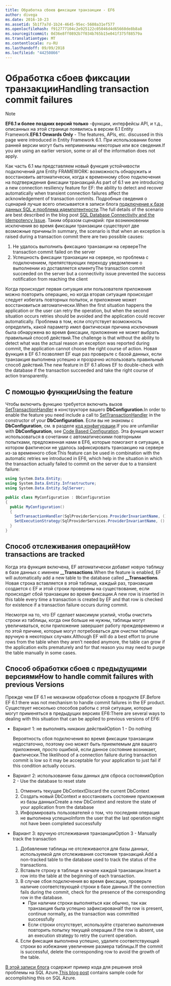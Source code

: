 ```yaml
---
title: Обработка сбоев фиксации транзакции - EF6
author: divega
ms.date: 2016-10-23
ms.assetid: 5b1f7a7d-1b24-4645-95ec-5608a31ef577
ms.openlocfilehash: f912777104c2e925122c05046d4d65660de8b8a8
ms.sourcegitcommit: 0d36e8ff0892b7f034b765b15e041f375f88579a
ms.translationtype: MT
ms.contentlocale: ru-RU
ms.lasthandoff: 09/09/2018
ms.locfileid: "44250866"
---
```

# <a name="handling-transaction-commit-failures"></a><span data-ttu-id="ccafb-102">Обработка сбоев фиксации транзакции</span><span class="sxs-lookup"><span data-stu-id="ccafb-102">Handling transaction commit failures</span></span>
> [!NOTE]
> <span data-ttu-id="ccafb-103">**EF6.1 и более поздних версий только** -функции, интерфейсы API, и т.д., описанных на этой странице появились в версии 6.1 Entity Framework.</span><span class="sxs-lookup"><span data-stu-id="ccafb-103">**EF6.1 Onwards Only** - The features, APIs, etc. discussed in this page were introduced in Entity Framework 6.1.</span></span> <span data-ttu-id="ccafb-104">При использовании более ранней версии могут быть неприменимы некоторые или все сведения.</span><span class="sxs-lookup"><span data-stu-id="ccafb-104">If you are using an earlier version, some or all of the information does not apply.</span></span>  

<span data-ttu-id="ccafb-105">Как часть 6.1 мы представляем новый функция устойчивости подключений для Entity FRAMEWORK: возможность обнаружить и восстановить автоматически, когда к временному сбою подключения на подтверждения фиксации транзакций.</span><span class="sxs-lookup"><span data-stu-id="ccafb-105">As part of 6.1 we are introducing a new connection resiliency feature for EF: the ability to detect and recover automatically when transient connection failures affect the acknowledgement of transaction commits.</span></span> <span data-ttu-id="ccafb-106">Подробные сведения о сценарий лучше всего описывается в записи блога [подключение к базе данных SQL и проблема идемпотентности](http://blogs.msdn.com/b/adonet/archive/2013/03/11/sql-database-connectivity-and-the-idempotency-issue.aspx).</span><span class="sxs-lookup"><span data-stu-id="ccafb-106">The full details of the scenario are best described in the blog post [SQL Database Connectivity and the Idempotency Issue](http://blogs.msdn.com/b/adonet/archive/2013/03/11/sql-database-connectivity-and-the-idempotency-issue.aspx).</span></span>  <span data-ttu-id="ccafb-107">Таким образом сценарий: при возникновении исключения во время фиксации транзакции существуют две возможные причины:</span><span class="sxs-lookup"><span data-stu-id="ccafb-107">In summary, the scenario is that when an exception is raised during a transaction commit there are two possible causes:</span></span>  

1. <span data-ttu-id="ccafb-108">Не удалось выполнить фиксацию транзакции на сервере</span><span class="sxs-lookup"><span data-stu-id="ccafb-108">The transaction commit failed on the server</span></span>
2. <span data-ttu-id="ccafb-109">Успешность фиксации транзакции на сервере, но проблема с подключением, препятствующих переходу уведомление о выполнении из доставляется клиенту</span><span class="sxs-lookup"><span data-stu-id="ccafb-109">The transaction commit succeeded on the server but a connectivity issue prevented the success notification from reaching the client</span></span>  

<span data-ttu-id="ccafb-110">Когда происходит первая ситуация или пользователя приложения можно повторить операцию, но когда вторая ситуация происходит следует избегать повторных попыток, и приложение может восстановиться автоматически.</span><span class="sxs-lookup"><span data-stu-id="ccafb-110">When the first situation happens the application or the user can retry the operation, but when the second situation occurs retries should be avoided and the application could recover automatically.</span></span> <span data-ttu-id="ccafb-111">Проблема в том, если отсутствует возможность определить, какой параметр имел фактическая причина исключения была обнаружена во время фиксации, приложение не может выбрать правильный способ действий.</span><span class="sxs-lookup"><span data-stu-id="ccafb-111">The challenge is that without the ability to detect what was the actual reason an exception was reported during commit, the application cannot choose the right course of action.</span></span> <span data-ttu-id="ccafb-112">Новая функция в EF 6.1 позволяет EF еще раз проверьте с базой данных, если транзакция выполнена успешно и прозрачно использовать правильный способ действий.</span><span class="sxs-lookup"><span data-stu-id="ccafb-112">The new feature in EF 6.1 allows EF to double-check with the database if the transaction succeeded and take the right course of action transparently.</span></span>  

## <a name="using-the-feature"></a><span data-ttu-id="ccafb-113">С помощью функции</span><span class="sxs-lookup"><span data-stu-id="ccafb-113">Using the feature</span></span>  

<span data-ttu-id="ccafb-114">Чтобы включить функцию требуется включить вызов [SetTransactionHandler](https://msdn.microsoft.com/library/system.data.entity.dbconfiguration.setdefaulttransactionhandler.aspx) в конструкторе вашего **DbConfiguration**.</span><span class="sxs-lookup"><span data-stu-id="ccafb-114">In order to enable the feature you need include a call to [SetTransactionHandler](https://msdn.microsoft.com/library/system.data.entity.dbconfiguration.setdefaulttransactionhandler.aspx) in the constructor of your **DbConfiguration**.</span></span> <span data-ttu-id="ccafb-115">Если вы не знакомы с **DbConfiguration**, см. в разделе [код конфигурации](~/ef6/fundamentals/configuring/code-based.md).</span><span class="sxs-lookup"><span data-stu-id="ccafb-115">If you are unfamiliar with **DbConfiguration**, see [Code Based Configuration](~/ef6/fundamentals/configuring/code-based.md).</span></span> <span data-ttu-id="ccafb-116">Эта функция может использоваться в сочетании с автоматическими повторными попытками, предложенная нами в EF6, которые помогают в ситуации, в котором фактически не удалось зафиксировать транзакцию на сервере из-за временного сбоя:</span><span class="sxs-lookup"><span data-stu-id="ccafb-116">This feature can be used in combination with the automatic retries we introduced in EF6, which help in the situation in which the transaction actually failed to commit on the server due to a transient failure:</span></span>  

``` csharp
using System.Data.Entity;
using System.Data.Entity.Infrastructure;
using System.Data.Entity.SqlServer;

public class MyConfiguration : DbConfiguration  
{
  public MyConfiguration()  
  {  
    SetTransactionHandler(SqlProviderServices.ProviderInvariantName, () => new CommitFailureHandler());  
    SetExecutionStrategy(SqlProviderServices.ProviderInvariantName, () => new SqlAzureExecutionStrategy());  
  }  
}
```  

## <a name="how-transactions-are-tracked"></a><span data-ttu-id="ccafb-117">Способ отслеживания операций</span><span class="sxs-lookup"><span data-stu-id="ccafb-117">How transactions are tracked</span></span>  

<span data-ttu-id="ccafb-118">Когда эта функция включена, EF автоматически добавит новую таблицу в базе данных с именем **__Transactions**.</span><span class="sxs-lookup"><span data-stu-id="ccafb-118">When the feature is enabled, EF will automatically add a new table to the database called **__Transactions**.</span></span> <span data-ttu-id="ccafb-119">Новая строка вставляется в этой таблице, каждый раз, транзакция создается с EF и этой строки проверены на существование, если происходит сбой транзакции во время фиксации.</span><span class="sxs-lookup"><span data-stu-id="ccafb-119">A new row is inserted in this table every time a transaction is created by EF and that row is checked for existence if a transaction failure occurs during commit.</span></span>  

<span data-ttu-id="ccafb-120">Несмотря на то, что EF сделает максимум усилий, чтобы очистить строки из таблицы, когда они больше не нужны, таблицы могут увеличиваться, если приложение завершает работу преждевременно и по этой причине, которые могут потребоваться для очистки таблицы вручную в некоторых случаях.</span><span class="sxs-lookup"><span data-stu-id="ccafb-120">Although EF will do a best effort to prune rows from the table when they aren’t needed anymore, the table can grow if the application exits prematurely and for that reason you may need to purge the table manually in some cases.</span></span>  

## <a name="how-to-handle-commit-failures-with-previous-versions"></a><span data-ttu-id="ccafb-121">Способ обработки сбоев с предыдущими версиями</span><span class="sxs-lookup"><span data-stu-id="ccafb-121">How to handle commit failures with previous Versions</span></span>

<span data-ttu-id="ccafb-122">Прежде чем EF 6.1 не механизм обработки сбоев в продукте EF.</span><span class="sxs-lookup"><span data-stu-id="ccafb-122">Before EF 6.1 there was not mechanism to handle commit failures in the EF product.</span></span> <span data-ttu-id="ccafb-123">Существует несколько способов работы с этой ситуации, которые могут применяться в предыдущих версиях EF6:</span><span class="sxs-lookup"><span data-stu-id="ccafb-123">There are several ways to dealing with this situation that can be applied to previous versions of EF6:</span></span>  

* <span data-ttu-id="ccafb-124">Вариант 1: не выполнять никаких действий</span><span class="sxs-lookup"><span data-stu-id="ccafb-124">Option 1 - Do nothing</span></span>  

  <span data-ttu-id="ccafb-125">Вероятность сбоя подключения во время фиксации транзакции недостаточно, поэтому оно может быть приемлемым для вашего приложения, просто ошибкой, если данное состояние возникает, фактически.</span><span class="sxs-lookup"><span data-stu-id="ccafb-125">The likelihood of a connection failure during transaction commit is low so it may be acceptable for your application to just fail if this condition actually occurs.</span></span>  

* <span data-ttu-id="ccafb-126">Вариант 2: использование базы данных для сброса состояния</span><span class="sxs-lookup"><span data-stu-id="ccafb-126">Option 2 - Use the database to reset state</span></span>  

  1. <span data-ttu-id="ccafb-127">Отменить текущее DbContext</span><span class="sxs-lookup"><span data-stu-id="ccafb-127">Discard the current DbContext</span></span>  
  2. <span data-ttu-id="ccafb-128">Создать новый DbContext и восстановить состояние приложения из базы данных</span><span class="sxs-lookup"><span data-stu-id="ccafb-128">Create a new DbContext and restore the state of your application from the database</span></span>  
  3. <span data-ttu-id="ccafb-129">Информировать пользователей о том, что последняя операция не выполнена успешно</span><span class="sxs-lookup"><span data-stu-id="ccafb-129">Inform the user that the last operation might not have been completed successfully</span></span>  

* <span data-ttu-id="ccafb-130">Вариант 3: вручную отслеживания транзакции</span><span class="sxs-lookup"><span data-stu-id="ccafb-130">Option 3 - Manually track the transaction</span></span>  

  1. <span data-ttu-id="ccafb-131">Добавление таблицы не отслеживаются для базы данных, используемой для отслеживания состояния транзакций.</span><span class="sxs-lookup"><span data-stu-id="ccafb-131">Add a non-tracked table to the database used to track the status of the transactions.</span></span>  
  2. <span data-ttu-id="ccafb-132">Вставьте строку в таблице в начале каждой транзакции.</span><span class="sxs-lookup"><span data-stu-id="ccafb-132">Insert a row into the table at the beginning of each transaction.</span></span>  
  3. <span data-ttu-id="ccafb-133">В случае сбоя подключения во время фиксации, проверьте наличие соответствующей строки в базе данных.</span><span class="sxs-lookup"><span data-stu-id="ccafb-133">If the connection fails during the commit, check for the presence of the corresponding row in the database.</span></span>  
     - <span data-ttu-id="ccafb-134">При наличии строки выполняться как обычно, так как транзакция была успешно зафиксирована</span><span class="sxs-lookup"><span data-stu-id="ccafb-134">If the row is present, continue normally, as the transaction was committed successfully</span></span>  
     - <span data-ttu-id="ccafb-135">Если строки отсутствует, используйте стратегию выполнения повторить попытку текущей операции.</span><span class="sxs-lookup"><span data-stu-id="ccafb-135">If the row is absent, use an execution strategy to retry the current operation.</span></span>  
  4. <span data-ttu-id="ccafb-136">Если фиксация выполнена успешно, удалите соответствующей строки во избежание увеличение размера таблицы.</span><span class="sxs-lookup"><span data-stu-id="ccafb-136">If the commit is successful, delete the corresponding row to avoid the growth of the table.</span></span>  

<span data-ttu-id="ccafb-137">[В этой записи блога](http://blogs.msdn.com/b/adonet/archive/2013/03/11/sql-database-connectivity-and-the-idempotency-issue.aspx) содержит пример кода для решения этой проблемы на SQL Azure.</span><span class="sxs-lookup"><span data-stu-id="ccafb-137">[This blog post](http://blogs.msdn.com/b/adonet/archive/2013/03/11/sql-database-connectivity-and-the-idempotency-issue.aspx) contains sample code for accomplishing this on SQL Azure.</span></span>  
